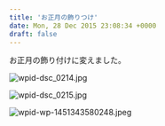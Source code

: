 ```yaml
---
title: 'お正月の飾りつけ'
date: Mon, 28 Dec 2015 23:08:34 +0000
draft: false
---
```


お正月の飾り付けに変えました。

![wpid-dsc_0214.jpg](//cafe-cooks.com/images/2015/12/wpid-dsc_0214-e1451343844303-576x1024.jpg)

![wpid-dsc_0215.jpg](//cafe-cooks.com/images/2015/12/wpid-dsc_0215-e1451343865678-576x1024.jpg)

![wpid-wp-1451343580248.jpeg](//cafe-cooks.com/images/2015/12/wpid-wp-1451343580248-e1451343882218-576x1024.jpeg)
